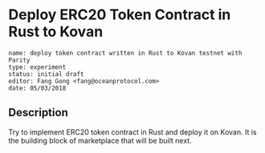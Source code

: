 # Deploy ERC20 Token Contract in Rust to Kovan


```
name: deploy token contract written in Rust to Kovan testnet with Parity
type: experiment
status: initial draft
editor: Fang Gong <fang@oceanprotocol.com>
date: 05/03/2018 
```


## Description
Try to implement ERC20 token contract in Rust and deploy it on Kovan. It is the building block of marketplace that will be built next.

